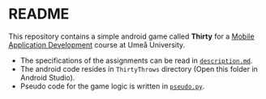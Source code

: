 # README

This repository contains a simple android game called **Thirty** for a [Mobile Application Development](https://www.umu.se/utbildning/kurser/utveckling-av-mobila-applikationer2?term=ST25#applications) course at Umeå University.

- The specifications of the assignments can be read in [`description.md`](assignment/description.md).
- The android code resides in `ThirtyThrows` directory (Open this folder in Android Studio).
- Pseudo code for the game logic is written in [`pseudo.py`](pseudo.py).
